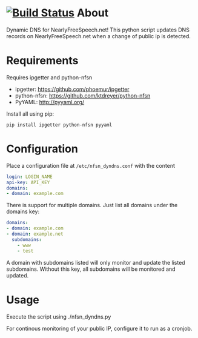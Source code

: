 [![Build Status](https://travis-ci.org/gustavlarson/nfsn_dyndns.svg?branch=master)](https://travis-ci.org/gustavlarson/nfsn_dyndns)
About
========
Dynamic DNS for NearlyFreeSpeech.net!
This python script updates DNS records on NearlyFreeSpeech.net when a change of public ip is detected.

Requirements
========
Requires ipgetter and python-nfsn
* ipgetter: https://github.com/phoemur/ipgetter
* python-nfsn: https://github.com/ktdreyer/python-nfsn
* PyYAML: http://pyyaml.org/

Install all using pip:

    pip install ipgetter python-nfsn pyyaml

Configuration
========
Place a configuration file at `/etc/nfsn_dyndns.conf` with the content
```yaml
login: LOGIN_NAME
api-key: API_KEY
domains:
- domain: example.com
```

There is support for multiple domains. Just list all domains under the domains key:
```yaml
domains:
- domain: example.com
- domain: example.net
  subdomains:
    - www
    - test
```
A domain with subdomains listed will only monitor and update the listed subdomains. Without this key, all subdomains will be monitored and updated.

Usage
========
Execute the script using
    ./nfsn_dyndns.py

For continous monitoring of your public IP, configure it to run as a cronjob.
